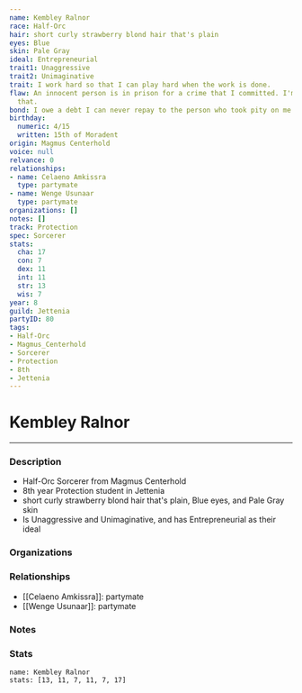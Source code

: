 ```yaml
---
name: Kembley Ralnor
race: Half-Orc
hair: short curly strawberry blond hair that's plain
eyes: Blue
skin: Pale Gray
ideal: Entrepreneurial
trait1: Unaggressive
trait2: Unimaginative
trait: I work hard so that I can play hard when the work is done.
flaw: An innocent person is in prison for a crime that I committed. I'm okay with
  that.
bond: I owe a debt I can never repay to the person who took pity on me.
birthday:
  numeric: 4/15
  written: 15th of Moradent
origin: Magmus Centerhold
voice: null
relvance: 0
relationships:
- name: Celaeno Amkissra
  type: partymate
- name: Wenge Usunaar
  type: partymate
organizations: []
notes: []
track: Protection
spec: Sorcerer
stats:
  cha: 17
  con: 7
  dex: 11
  int: 11
  str: 13
  wis: 7
year: 8
guild: Jettenia
partyID: 80
tags:
- Half-Orc
- Magmus_Centerhold
- Sorcerer
- Protection
- 8th
- Jettenia
---
```

# Kembley Ralnor
---
### Description
- Half-Orc Sorcerer from Magmus Centerhold
- 8th year Protection student in Jettenia
- short curly strawberry blond hair that's plain, Blue eyes, and Pale Gray skin
- Is Unaggressive and Unimaginative, and has Entrepreneurial as their ideal

### Organizations

### Relationships
- [[Celaeno Amkissra]]: partymate
- [[Wenge Usunaar]]: partymate

### Notes

### Stats
```statblock
name: Kembley Ralnor
stats: [13, 11, 7, 11, 7, 17]
```